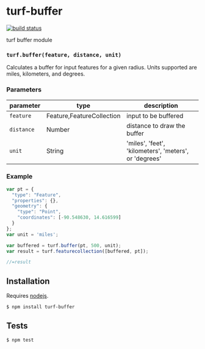 # turf-buffer

[![build status](https://secure.travis-ci.org/Turfjs/turf-buffer.png)](http://travis-ci.org/Turfjs/turf-buffer)

turf buffer module


### `turf.buffer(feature, distance, unit)`

Calculates a buffer for input features for a given radius. Units supported are miles, kilometers, and degrees.


### Parameters

| parameter  | type                      | description                                           |
| ---------- | ------------------------- | ----------------------------------------------------- |
| `feature`  | Feature,FeatureCollection | input to be buffered                                  |
| `distance` | Number                    | distance to draw the buffer                           |
| `unit`     | String                    | 'miles', 'feet', 'kilometers', 'meters', or 'degrees' |


### Example

```js
var pt = {
  "type": "Feature",
  "properties": {},
  "geometry": {
    "type": "Point",
    "coordinates": [-90.548630, 14.616599]
  }
};
var unit = 'miles';

var buffered = turf.buffer(pt, 500, unit);
var result = turf.featurecollection([buffered, pt]);

//=result
```

## Installation

Requires [nodejs](http://nodejs.org/).

```sh
$ npm install turf-buffer
```

## Tests

```sh
$ npm test
```

